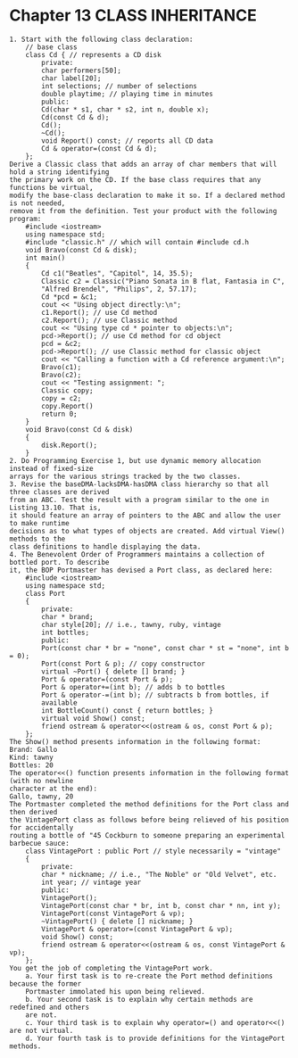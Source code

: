 # Chapter 13 CLASS INHERITANCE

	1. Start with the following class declaration:
		// base class
		class Cd { // represents a CD disk
			private:
			char performers[50];
			char label[20];
			int selections; // number of selections
			double playtime; // playing time in minutes
			public:
			Cd(char * s1, char * s2, int n, double x);
			Cd(const Cd & d);
			Cd();
			~Cd();
			void Report() const; // reports all CD data
			Cd & operator=(const Cd & d);
		};
	Derive a Classic class that adds an array of char members that will hold a string identifying
	the primary work on the CD. If the base class requires that any functions be virtual,
	modify the base-class declaration to make it so. If a declared method is not needed,
	remove it from the definition. Test your product with the following program:
		#include <iostream>
		using namespace std;
		#include "classic.h" // which will contain #include cd.h
		void Bravo(const Cd & disk);
		int main()
		{
			Cd c1("Beatles", "Capitol", 14, 35.5);
			Classic c2 = Classic("Piano Sonata in B flat, Fantasia in C",
			"Alfred Brendel", "Philips", 2, 57.17);
			Cd *pcd = &c1;
			cout << "Using object directly:\n";
			c1.Report(); // use Cd method
			c2.Report(); // use Classic method
			cout << "Using type cd * pointer to objects:\n";
			pcd->Report(); // use Cd method for cd object
			pcd = &c2;
			pcd->Report(); // use Classic method for classic object
			cout << "Calling a function with a Cd reference argument:\n";
			Bravo(c1);
			Bravo(c2);
			cout << "Testing assignment: ";
			Classic copy;
			copy = c2;
			copy.Report()
			return 0;
		}
		void Bravo(const Cd & disk)
		{
			disk.Report();
		}
	2. Do Programming Exercise 1, but use dynamic memory allocation instead of fixed-size
	arrays for the various strings tracked by the two classes.
	3. Revise the baseDMA-lacksDMA-hasDMA class hierarchy so that all three classes are derived
	from an ABC. Test the result with a program similar to the one in Listing 13.10. That is,
	it should feature an array of pointers to the ABC and allow the user to make runtime
	decisions as to what types of objects are created. Add virtual View() methods to the
	class definitions to handle displaying the data.
	4. The Benevolent Order of Programmers maintains a collection of bottled port. To describe
	it, the BOP Portmaster has devised a Port class, as declared here:
		#include <iostream>
		using namespace std;
		class Port
		{
			private:
			char * brand;
			char style[20]; // i.e., tawny, ruby, vintage
			int bottles;
			public:
			Port(const char * br = "none", const char * st = "none", int b = 0);
			Port(const Port & p); // copy constructor
			virtual ~Port() { delete [] brand; }
			Port & operator=(const Port & p);
			Port & operator+=(int b); // adds b to bottles
			Port & operator-=(int b); // subtracts b from bottles, if
			available
			int BottleCount() const { return bottles; }
			virtual void Show() const;
			friend ostream & operator<<(ostream & os, const Port & p);
		};
	The Show() method presents information in the following format:
	Brand: Gallo
	Kind: tawny
	Bottles: 20
	The operator<<() function presents information in the following format (with no newline
	character at the end):
	Gallo, tawny, 20
	The Portmaster completed the method definitions for the Port class and then derived
	the VintagePort class as follows before being relieved of his position for accidentally
	routing a bottle of "45 Cockburn to someone preparing an experimental barbecue sauce:
		class VintagePort : public Port // style necessarily = "vintage"
		{
			private:
			char * nickname; // i.e., "The Noble" or "Old Velvet", etc.
			int year; // vintage year
			public:
			VintagePort();
			VintagePort(const char * br, int b, const char * nn, int y);
			VintagePort(const VintagePort & vp);
			~VintagePort() { delete [] nickname; }
			VintagePort & operator=(const VintagePort & vp);
			void Show() const;
			friend ostream & operator<<(ostream & os, const VintagePort & vp);
		};
	You get the job of completing the VintagePort work.
		a. Your first task is to re-create the Port method definitions because the former
		Portmaster immolated his upon being relieved.
		b. Your second task is to explain why certain methods are redefined and others
		are not.
		c. Your third task is to explain why operator=() and operator<<() are not virtual.
		d. Your fourth task is to provide definitions for the VintagePort methods.